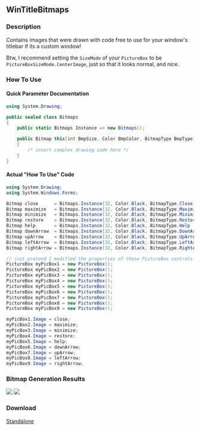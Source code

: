 ## WinTitleBitmaps
### Description
Contains images that were drawn with code free to use for your window's titlebar if its a custom window!<br/>

Btw, I recommend setting the `SizeMode` of your `PictureBox` to be `PictureBoxSizeMode.CenterImage`, just so that it looks normal, and nice.

### How To Use
#### Quick Parameter Documentation
```csharp
using System.Drawing;

public sealed class Bitmaps
{
    public static Bitmaps Instance => new Bitmaps();

    public Bitmap this[int BmpSize, Color BmpColor, BitmapType BmpType]
    {
        /* insert complex drawing code here */
    }
}
```
#### Actual "How To Use" Code
```csharp
using System.Drawing;
using System.Windows.Forms;

Bitmap close      = Bitmaps.Instance[32, Color.Black, BitmapType.Close     ];
Bitmap maximize   = Bitmaps.Instance[32, Color.Black, BitmapType.Maximize  ];
Bitmap minimize   = Bitmaps.Instance[32, Color.Black, BitmapType.Minimize  ];
Bitmap restore    = Bitmaps.Instance[32, Color.Black, BitmapType.Restore   ];
Bitmap help       = Bitmaps.Instance[32, Color.Black, BitmapType.Help      ];
Bitmap downArrow  = Bitmaps.Instance[32, Color.Black, BitmapType.DownArrow ];
Bitmap upArrow    = Bitmaps.Instance[32, Color.Black, BitmapType.UpArrow   ];
Bitmap leftArrow  = Bitmaps.Instance[32, Color.Black, BitmapType.LeftArrow ];
Bitmap rightArrow = Bitmaps.Instance[32, Color.Black, BitmapType.RightArrow];

// just pretend I modified the properties of these PictureBox controls
PictureBox myPicBox1 = new PictureBox();
PictureBox myPicBox2 = new PictureBox();
PictureBox myPicBox3 = new PictureBox();
PictureBox myPicBox4 = new PictureBox();
PictureBox myPicBox5 = new PictureBox();
PictureBox myPicBox6 = new PictureBox();
PictureBox myPicBox7 = new PictureBox();
PictureBox myPicBox8 = new PictureBox();
PictureBox myPicBox9 = new PictureBox();

myPicBox1.Image = close;
myPicBox2.Image = maximize;
myPicBox3.Image = minimize;
myPicBox4.Image = restore;
myPicBox5.Image = help;
myPicBox6.Image = downArrow;
myPicBox7.Image = upArrow;
myPicBox8.Image = leftArrow;
myPicBox9.Image = rightArrow;
```

### Bitmap Generation Results
![](https://github.com/sh4d0w4RCH3R415/WinTitleBitmaps/blob/master/screenshot+of+bitmaps.PNG)
![](https://github.com/sh4d0w4RCH3R415/WinTitleBitmaps/blob/master/screenshot+of+bitmaps+2.PNG)

### Download
[Standalone](https://github.com/sh4d0w4RCH3R415/releases/download/1.2/WinTitleBitmaps.dll)

